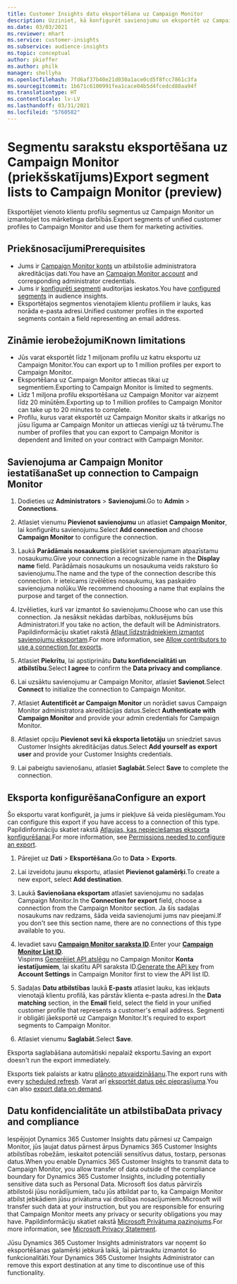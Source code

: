 ```yaml
---
title: Customer Insights datu eksportēšana uz Campaign Monitor
description: Uzziniet, kā konfigurēt savienojumu un eksportēt uz Campaign Monitor.
ms.date: 03/03/2021
ms.reviewer: mhart
ms.service: customer-insights
ms.subservice: audience-insights
ms.topic: conceptual
author: pkieffer
ms.author: philk
manager: shellyha
ms.openlocfilehash: 7fd6af37b40e21d030a1ace0cd5f8fcc7861c3fa
ms.sourcegitcommit: 1b671c6100991fea1cace04b5d4fcedcd88aa94f
ms.translationtype: HT
ms.contentlocale: lv-LV
ms.lasthandoff: 03/31/2021
ms.locfileid: "5760582"
---
```

# <a name="export-segment-lists-to-campaign-monitor-preview"></a><span data-ttu-id="fd86b-103">Segmentu sarakstu eksportēšana uz Campaign Monitor (priekšskatījums)</span><span class="sxs-lookup"><span data-stu-id="fd86b-103">Export segment lists to Campaign Monitor (preview)</span></span>

<span data-ttu-id="fd86b-104">Eksportējiet vienoto klientu profilu segmentus uz Campaign Monitor un izmantojiet tos mārketinga darbībās.</span><span class="sxs-lookup"><span data-stu-id="fd86b-104">Export segments of unified customer profiles to Campaign Monitor and use them for marketing activities.</span></span>

## <a name="prerequisites"></a><span data-ttu-id="fd86b-105">Priekšnosacījumi</span><span class="sxs-lookup"><span data-stu-id="fd86b-105">Prerequisites</span></span>

-   <span data-ttu-id="fd86b-106">Jums ir [Campaign Monitor konts](https://www.campaignmonitor.com/) un atbilstošie administratora akreditācijas dati.</span><span class="sxs-lookup"><span data-stu-id="fd86b-106">You have an [Campaign Monitor account](https://www.campaignmonitor.com/) and corresponding administrator credentials.</span></span>
-   <span data-ttu-id="fd86b-107">Jums ir [konfigurēti segmenti](segments.md) auditorijas ieskatos.</span><span class="sxs-lookup"><span data-stu-id="fd86b-107">You have [configured segments](segments.md) in audience insights.</span></span>
-   <span data-ttu-id="fd86b-108">Eksportētajos segmentos vienotajiem klientu profiliem ir lauks, kas norāda e-pasta adresi.</span><span class="sxs-lookup"><span data-stu-id="fd86b-108">Unified customer profiles in the exported segments contain a field representing an email address.</span></span>

## <a name="known-limitations"></a><span data-ttu-id="fd86b-109">Zināmie ierobežojumi</span><span class="sxs-lookup"><span data-stu-id="fd86b-109">Known limitations</span></span>

- <span data-ttu-id="fd86b-110">Jūs varat eksportēt līdz 1 miljonam profilu uz katru eksportu uz Campaign Monitor.</span><span class="sxs-lookup"><span data-stu-id="fd86b-110">You can export up to 1 million profiles per export to Campaign Monitor.</span></span>
- <span data-ttu-id="fd86b-111">Eksportēšana uz Campaign Monitor attiecas tikai uz segmentiem.</span><span class="sxs-lookup"><span data-stu-id="fd86b-111">Exporting to Campaign Monitor is limited to segments.</span></span>
- <span data-ttu-id="fd86b-112">Līdz 1 miljona profilu eksportēšana uz Campaign Monitor var aizņemt līdz 20 minūtēm.</span><span class="sxs-lookup"><span data-stu-id="fd86b-112">Exporting up to 1 million profiles to Campaign Monitor can take up to 20 minutes to complete.</span></span> 
- <span data-ttu-id="fd86b-113">Profilu, kurus varat eksportēt uz Campaign Monitor skaits ir atkarīgs no jūsu līguma ar Campaign Monitor un attiecas vienīgi uz tā tvērumu.</span><span class="sxs-lookup"><span data-stu-id="fd86b-113">The number of profiles that you can export to Campaign Monitor is dependent and limited on your contract with Campaign Monitor.</span></span>

## <a name="set-up-connection-to-campaign-monitor"></a><span data-ttu-id="fd86b-114">Savienojuma ar Campaign Monitor iestatīšana</span><span class="sxs-lookup"><span data-stu-id="fd86b-114">Set up connection to Campaign Monitor</span></span>

1. <span data-ttu-id="fd86b-115">Dodieties uz **Administrators** > **Savienojumi**.</span><span class="sxs-lookup"><span data-stu-id="fd86b-115">Go to **Admin** > **Connections**.</span></span>

1. <span data-ttu-id="fd86b-116">Atlasiet vienumu **Pievienot savienojumu** un atlasiet **Campaign Monitor**, lai konfigurētu savienojumu.</span><span class="sxs-lookup"><span data-stu-id="fd86b-116">Select **Add connection** and choose **Campaign Monitor** to configure the connection.</span></span>

1. <span data-ttu-id="fd86b-117">Laukā **Parādāmais nosaukums** piešķiriet savienojumam atpazīstamu nosaukumu.</span><span class="sxs-lookup"><span data-stu-id="fd86b-117">Give your connection a recognizable name in the **Display name** field.</span></span> <span data-ttu-id="fd86b-118">Parādāmais nosaukums un nosaukuma veids raksturo šo savienojumu.</span><span class="sxs-lookup"><span data-stu-id="fd86b-118">The name and the type of the connection describe this connection.</span></span> <span data-ttu-id="fd86b-119">Ir ieteicams izvēlēties nosaukumu, kas paskaidro savienojuma nolūku.</span><span class="sxs-lookup"><span data-stu-id="fd86b-119">We recommend choosing a name that explains the purpose and target of the connection.</span></span>

1. <span data-ttu-id="fd86b-120">Izvēlieties, kurš var izmantot šo savienojumu.</span><span class="sxs-lookup"><span data-stu-id="fd86b-120">Choose who can use this connection.</span></span> <span data-ttu-id="fd86b-121">Ja nesāksit nekādas darbības, noklusējums būs Administratori.</span><span class="sxs-lookup"><span data-stu-id="fd86b-121">If you take no action, the default will be Administrators.</span></span> <span data-ttu-id="fd86b-122">Papildinformāciju skatiet rakstā [Atļaut līdzstrādniekiem izmantot savienojumu eksportam](connections.md#allow-contributors-to-use-a-connection-for-exports).</span><span class="sxs-lookup"><span data-stu-id="fd86b-122">For more information, see [Allow contributors to use a connection for exports](connections.md#allow-contributors-to-use-a-connection-for-exports).</span></span>

1. <span data-ttu-id="fd86b-123">Atlasiet **Piekrītu**, lai apstiprinātu **Datu konfidencialitāti un atbilstību**.</span><span class="sxs-lookup"><span data-stu-id="fd86b-123">Select **I agree** to confirm the **Data privacy and compliance**.</span></span>

1. <span data-ttu-id="fd86b-124">Lai uzsāktu savienojumu ar Campaign Monitor, atlasiet **Savienot**.</span><span class="sxs-lookup"><span data-stu-id="fd86b-124">Select **Connect** to initialize the connection to Campaign Monitor.</span></span>

1. <span data-ttu-id="fd86b-125">Atlasiet **Autentificēt ar Campaign Monitor** un norādiet savus Campaign Monitor administratora akreditācijas datus.</span><span class="sxs-lookup"><span data-stu-id="fd86b-125">Select **Authenticate with Campaign Monitor** and provide your admin credentials for Campaign Monitor.</span></span>

1. <span data-ttu-id="fd86b-126">Atlasiet opciju **Pievienot sevi kā eksporta lietotāju** un sniedziet savus Customer Insights akreditācijas datus.</span><span class="sxs-lookup"><span data-stu-id="fd86b-126">Select **Add yourself as export user** and provide your Customer Insights credentials.</span></span>

1. <span data-ttu-id="fd86b-127">Lai pabeigtu savienošanu, atlasiet **Saglabāt**.</span><span class="sxs-lookup"><span data-stu-id="fd86b-127">Select **Save** to complete the connection.</span></span>

## <a name="configure-an-export"></a><span data-ttu-id="fd86b-128">Eksporta konfigurēšana</span><span class="sxs-lookup"><span data-stu-id="fd86b-128">Configure an export</span></span>

<span data-ttu-id="fd86b-129">Šo eksportu varat konfigurēt, ja jums ir piekļuve šā veida pieslēgumam.</span><span class="sxs-lookup"><span data-stu-id="fd86b-129">You can configure this export if you have access to a connection of this type.</span></span> <span data-ttu-id="fd86b-130">Papildinformāciju skatiet rakstā [Atļaujas, kas nepieciešamas eksporta konfigurēšanai](export-destinations.md#set-up-a-new-export).</span><span class="sxs-lookup"><span data-stu-id="fd86b-130">For more information, see [Permissions needed to configure an export](export-destinations.md#set-up-a-new-export).</span></span>

1. <span data-ttu-id="fd86b-131">Pārejiet uz **Dati** > **Eksportēšana**.</span><span class="sxs-lookup"><span data-stu-id="fd86b-131">Go to **Data** > **Exports**.</span></span>

1. <span data-ttu-id="fd86b-132">Lai izveidotu jaunu eksportu, atlasiet **Pievienot galamērķi**.</span><span class="sxs-lookup"><span data-stu-id="fd86b-132">To create a new export, select **Add destination**.</span></span>

1. <span data-ttu-id="fd86b-133">Laukā **Savienošana eksportam** atlasiet savienojumu no sadaļas Campaign Monitor.</span><span class="sxs-lookup"><span data-stu-id="fd86b-133">In the **Connection for export** field, choose a connection from the Campaign Monitor section.</span></span> <span data-ttu-id="fd86b-134">Ja šis sadaļas nosaukums nav redzams, šāda veida savienojumi jums nav pieejami.</span><span class="sxs-lookup"><span data-stu-id="fd86b-134">If you don't see this section name, there are no connections of this type available to you.</span></span>

1. <span data-ttu-id="fd86b-135">Ievadiet savu [**Campaign Monitor saraksta ID**](https://www.campaignmonitor.com/api/getting-started/#your-list-id).</span><span class="sxs-lookup"><span data-stu-id="fd86b-135">Enter your [**Campaign Monitor List ID**](https://www.campaignmonitor.com/api/getting-started/#your-list-id).</span></span>    
   <span data-ttu-id="fd86b-136">Vispirms [Ģenerējiet API atslēgu](https://www.campaignmonitor.com/api/getting-started/) no Campaign Monitor **Konta iestatījumiem**, lai skatītu API saraksta ID.</span><span class="sxs-lookup"><span data-stu-id="fd86b-136">[Generate the API key](https://www.campaignmonitor.com/api/getting-started/) from **Account Settings** in Campaign Monitor first to view the API list ID.</span></span>  

3. <span data-ttu-id="fd86b-137">Sadaļas **Datu atbilstības** laukā **E-pasts** atlasiet lauku, kas iekļauts vienotajā klientu profilā, kas pārstāv klienta e-pasta adresi.</span><span class="sxs-lookup"><span data-stu-id="fd86b-137">In the **Data matching** section, in the **Email** field, select the field in your unified customer profile that represents a customer's email address.</span></span> <span data-ttu-id="fd86b-138">Segmenti ir obligāti jāeksportē uz Campaign Monitor.</span><span class="sxs-lookup"><span data-stu-id="fd86b-138">It's required to export segments to Campaign Monitor.</span></span>

1. <span data-ttu-id="fd86b-139">Atlasiet vienumu **Saglabāt**.</span><span class="sxs-lookup"><span data-stu-id="fd86b-139">Select **Save**.</span></span>

<span data-ttu-id="fd86b-140">Eksporta saglabāšana automātiski nepalaiž eksportu.</span><span class="sxs-lookup"><span data-stu-id="fd86b-140">Saving an export doesn't run the export immediately.</span></span>

<span data-ttu-id="fd86b-141">Eksports tiek palaists ar katru [plānoto atsvaidzināšanu](system.md#schedule-tab).</span><span class="sxs-lookup"><span data-stu-id="fd86b-141">The export runs with every [scheduled refresh](system.md#schedule-tab).</span></span> <span data-ttu-id="fd86b-142">Varat arī [eksportēt datus pēc pieprasījuma](export-destinations.md#run-exports-on-demand).</span><span class="sxs-lookup"><span data-stu-id="fd86b-142">You can also [export data on demand](export-destinations.md#run-exports-on-demand).</span></span> 


## <a name="data-privacy-and-compliance"></a><span data-ttu-id="fd86b-143">Datu konfidencialitāte un atbilstība</span><span class="sxs-lookup"><span data-stu-id="fd86b-143">Data privacy and compliance</span></span>

<span data-ttu-id="fd86b-144">Iespējojot Dynamics 365 Customer Insights datu pārnesi uz Campaign Monitor, jūs ļaujat datus pārnest ārpus Dynamics 365 Customer Insights atbilstības robežām, ieskaitot potenciāli sensitīvus datus, tostarp, personas datus.</span><span class="sxs-lookup"><span data-stu-id="fd86b-144">When you enable Dynamics 365 Customer Insights to transmit data to Campaign Monitor, you allow transfer of data outside of the compliance boundary for Dynamics 365 Customer Insights, including potentially sensitive data such as Personal Data.</span></span> <span data-ttu-id="fd86b-145">Microsoft šos datus pārvirzīs atbilstoši jūsu norādījumiem, taču jūs atbildat par to, ka Campaign Monitor atbilst jebkādiem jūsu privātuma vai drošības nosacījumiem.</span><span class="sxs-lookup"><span data-stu-id="fd86b-145">Microsoft will transfer such data at your instruction, but you are responsible for ensuring that Campaign Monitor meets any privacy or security obligations you may have.</span></span> <span data-ttu-id="fd86b-146">Papildinformāciju skatiet rakstā [Microsoft Privātuma paziņojums](https://go.microsoft.com/fwlink/?linkid=396732).</span><span class="sxs-lookup"><span data-stu-id="fd86b-146">For more information, see [Microsoft Privacy Statement](https://go.microsoft.com/fwlink/?linkid=396732).</span></span>

<span data-ttu-id="fd86b-147">Jūsu Dynamics 365 Customer Insights administrators var noņemt šo eksportēšanas galamērķi jebkurā laikā, lai pārtrauktu izmantot šo funkcionalitāti.</span><span class="sxs-lookup"><span data-stu-id="fd86b-147">Your Dynamics 365 Customer Insights Administrator can remove this export destination at any time to discontinue use of this functionality.</span></span>
